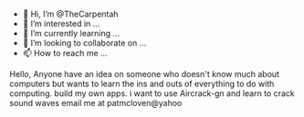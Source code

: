 - 👋 Hi, I’m @TheCarpentah
- 👀 I’m interested in ...
- 🌱 I’m currently learning ...
- 💞️ I’m looking to collaborate on ...
- 📫 How to reach me ...

<!---
TheCarpentah/TheCarpentah is a ✨ special ✨ repository because its `README.md` (this file) appears on your GitHub profile.
You can click the Preview link to take a look at your changes.
--->
Hello, Anyone have an idea on someone who doesn't know much about computers but wants to learn the ins and outs of everything to do with computing. 
build my own apps. i want to use Aircrack-gn and learn to crack sound waves 
email me at patmcloven@yahoo

